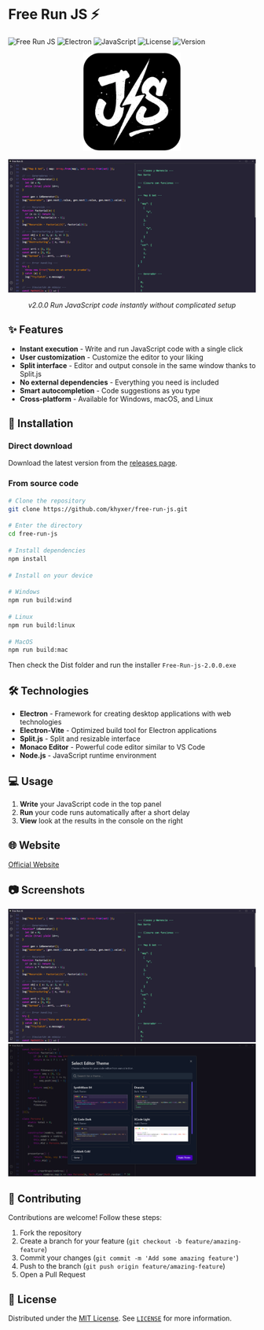 # Free Run JS ⚡

![Free Run JS](https://img.shields.io/badge/Free%20Run%20JS-⚡-black)
![Electron](https://img.shields.io/badge/Electron-✓-blue)
![JavaScript](https://img.shields.io/badge/JavaScript-ES6+-yellow)
![License](https://img.shields.io/badge/License-MIT-green)
![Version](https://img.shields.io/badge/Version-2.0.0-blue)

<p align="center">
  <img src="./resources/logo-run-js.webp" width="200" alt="Free Run JS Logo">
</p>

<div align="center">
  <img src="./resources/preview-v3.png" alt="Free Run JS Screenshot" />
  <p><em>v2.0.0 Run JavaScript code instantly without complicated setup</em></p>
</div>

## ✨ Features

- **Instant execution** - Write and run JavaScript code with a single click
- **User customization** - Customize the editor to your liking
- **Split interface** - Editor and output console in the same window thanks to Split.js
- **No external dependencies** - Everything you need is included
- **Smart autocompletion** - Code suggestions as you type
- **Cross-platform** - Available for Windows, macOS, and Linux

## 🚀 Installation

### Direct download

Download the latest version from the [releases page](https://github.com/khyxer/free-run-js/releases).

### From source code

```bash
# Clone the repository
git clone https://github.com/khyxer/free-run-js.git

# Enter the directory
cd free-run-js

# Install dependencies
npm install

# Install on your device

# Windows
npm run build:wind

# Linux
npm run build:linux

# MacOS
npm run build:mac
```

Then check the Dist folder and run the installer `Free-Run-js-2.0.0.exe`

## 🛠️ Technologies

- **Electron** - Framework for creating desktop applications with web technologies
- **Electron-Vite** - Optimized build tool for Electron applications
- **Split.js** - Split and resizable interface
- **Monaco Editor** - Powerful code editor similar to VS Code
- **Node.js** - JavaScript runtime environment

## 💻 Usage

1. **Write** your JavaScript code in the top panel
2. **Run** your code runs automatically after a short delay
3. **View** look at the results in the console on the right

## 🌐 Website
[Official Website](https://freerunjs.vercel.app/)

## 📷 Screenshots

<div align="center">
  <img src="./resources/preview-v3.png" alt="Dark Mode" />
  <img src="./resources/preview-modal.png" alt="Modals" />
</div>

## 🤝 Contributing

Contributions are welcome! Follow these steps:

1. Fork the repository
2. Create a branch for your feature (`git checkout -b feature/amazing-feature`)
3. Commit your changes (`git commit -m 'Add some amazing feature'`)
4. Push to the branch (`git push origin feature/amazing-feature`)
5. Open a Pull Request

## 📜 License

Distributed under the [MIT License](./LICENSE). See [`LICENSE`](./LICENSE) for more information.
